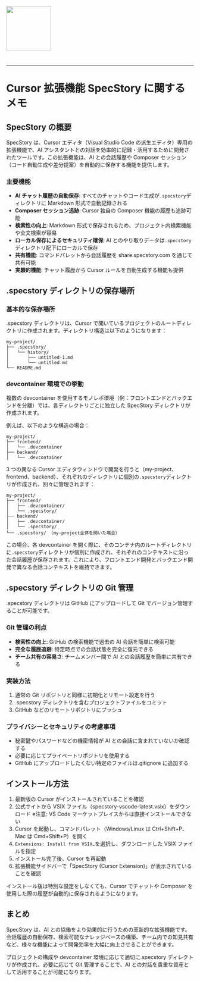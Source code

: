<img src="https://r2cdn.perplexity.ai/pplx-full-logo-primary-dark%402x.png" class="logo" width="120"/>

#

---

# Cursor 拡張機能 SpecStory に関するメモ

## SpecStory の概要

SpecStory は、Cursor エディタ（Visual Studio Code の派生エディタ）専用の拡張機能で、AI アシスタントとの対話を効率的に記録・活用するために開発されたツールです。この拡張機能は、AI との会話履歴や Composer セッション（コード自動生成や差分提案）を自動的に保存する機能を提供します。

### 主要機能

- **AI チャット履歴の自動保存**: すべてのチャットやコード生成が`.specstory`ディレクトリに Markdown 形式で自動記録される
- **Composer セッション追跡**: Cursor 独自の Composer 機能の履歴も追跡可能
- **検索性の向上**: Markdown 形式で保存されるため、プロジェクト内検索機能や全文検索が容易
- **ローカル保存によるセキュリティ確保**: AI とのやり取りデータは`.specstory`ディレクトリ配下にローカルで保存
- **共有機能**: コマンドパレットから会話履歴を share.specstory.com を通じて共有可能
- **実験的機能**: チャット履歴から Cursor ルールを自動生成する機能も提供

## .specstory ディレクトリの保存場所

### 基本的な保存場所

.specstory ディレクトリは、Cursor で開いているプロジェクトのルートディレクトリに作成されます。ディレクトリ構造は以下のようになります：

```
my-project/
├── .specstory/
│   └── history/
│       ├── untitled-1.md
│       └── untitled.md
└── README.md
```

### devcontainer 環境での挙動

複数の devcontainer を使用するモノレポ環境（例：フロントエンドとバックエンドを分離）では、各ディレクトリごとに独立した SpecStory ディレクトリが作成されます。

例えば、以下のような構造の場合：

```
my-project/
├── frontend/
│   └── .devcontainer
├── backend/
│   └── .devcontainer
```

3 つの異なる Cursor エディタウィンドウで開発を行うと（my-project、frontend、backend）、それぞれのディレクトリに個別の`.specstory`ディレクトリが作成され、別々に管理されます：

```
my-project/
├── frontend/
│   ├── .devcontainer/
│   └── .specstory/
├── backend/
│   ├── .devcontainer/
│   └── .specstory/
└── .specstory/ （my-project全体を開いた場合）
```

この場合、各 devcontainer を開く際に、そのコンテナ内のルートディレクトリに`.specstory`ディレクトリが個別に作成され、それぞれのコンテキストに沿った会話履歴が保存されます。これにより、フロントエンド開発とバックエンド開発で異なる会話コンテキストを維持できます。

## .specstory ディレクトリの Git 管理

.specstory ディレクトリは GitHub にアップロードして Git でバージョン管理することが可能です。

### Git 管理の利点

- **検索性の向上**: GitHub の検索機能で過去の AI 会話を簡単に検索可能
- **完全な履歴追跡**: 特定時点での会話状態を完全に復元できる
- **チーム共有の容易さ**: チームメンバー間で AI との会話履歴を簡単に共有できる

### 実装方法

1. 通常の Git リポジトリと同様に初期化とリモート設定を行う
2. .specstory ディレクトリを含むプロジェクトファイルをコミット
3. GitHub などのリモートリポジトリにプッシュ

### プライバシーとセキュリティの考慮事項

- 秘密鍵やパスワードなどの機密情報が AI との会話に含まれていないか確認する
- 必要に応じてプライベートリポジトリを使用する
- GitHub にアップロードしたくない特定のファイルは.gitignore に追加する

## インストール方法

1. 最新版の Cursor がインストールされていることを確認
2. 公式サイトから VSIX ファイル（specstory-vscode-latest.vsix）をダウンロード
   ※注意: VS Code マーケットプレイスからは直接インストールできない
3. Cursor を起動し、コマンドパレット（Windows/Linux は Ctrl+Shift+P、Mac は Cmd+Shift+P）を開く
4. `Extensions: Install from VSIX…`を選択し、ダウンロードした VSIX ファイルを指定
5. インストール完了後、Cursor を再起動
6. 拡張機能サイドバーで「SpecStory (Cursor Extension)」が表示されていることを確認

インストール後は特別な設定をしなくても、Cursor でチャットや Composer を使用した際の履歴が自動的に保存されるようになります。

## まとめ

SpecStory は、AI との協働をより効果的に行うための革新的な拡張機能です。会話履歴の自動保存、検索可能なナレッジベースの構築、チーム内での知見共有など、様々な機能によって開発効率を大幅に向上させることができます。

プロジェクトの構成や devcontainer 環境に応じて適切に.specstory ディレクトリが作成され、必要に応じて Git 管理することで、AI との対話を貴重な資産として活用することが可能になります。
